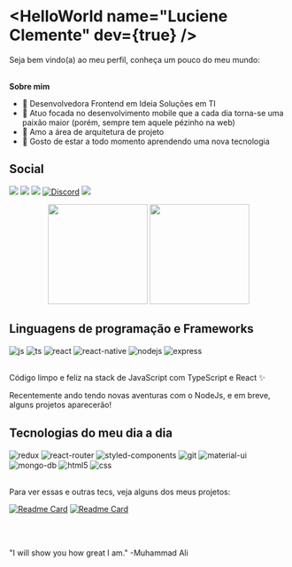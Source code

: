 <h1>&ltHelloWorld name="Luciene Clemente" dev={true} /&gt</h1>
Seja bem vindo(a) ao meu perfil, conheça um pouco do meu mundo:
<br/><br/>

**Sobre mim**
  - :briefcase:  Desenvolvedora Frontend em Ideia Soluções em TI
  - 📱 Atuo focada no desenvolvimento mobile que a cada dia torna-se uma paixão maior (porém, sempre tem aquele pézinho na web)
  - :file_folder: Amo a área de arquitetura de projeto
  - :rocket: Gosto de estar a todo momento aprendendo uma nova tecnologia

## Social

<a href="https://portfolio-lu-clemente.vercel.app" target="_blank"><img src="https://img.shields.io/badge/website-000000?style=for-the-badge&logo=About.me&logoColor=white"/></a>
<a href="https://www.linkedin.com/in/luciene-clemente" target="_blank"><img src="https://img.shields.io/badge/LinkedIn-0077B5?style=for-the-badge&logo=linkedin&logoColor=white"/></a>
<a href="mailto:luclemente.dev@gmail.com" target="_blank"><img src="https://img.shields.io/badge/Gmail-D14836?style=for-the-badge&logo=gmail&logoColor=white"/></a>
[![Discord](https://img.shields.io/badge/Discord-7289DA?style=for-the-badge&logo=discord&logoColor=white&label=id:6551)]()
<a href="https://codepen.io/Lu-Clemente" target="_blank"><img src="https://img.shields.io/badge/Codepen-000000?style=for-the-badge&logo=codepen&logoColor=white"/></a>

<div align="center">
  <img height="180em" src="https://github-readme-stats.vercel.app/api?username=Lu-Clemente&show_icons=true&count_private=true&include_all_commits=true&theme=dark" />
  <img height="180em" src="https://github-readme-stats.vercel.app/api/top-langs/?username=Lu-Clemente&layout=compact&theme=dark" />
</div>

## Linguagens de programação e Frameworks 

<div style="display: inline_block">
  <img align="center" alt="js" src="https://img.shields.io/badge/JavaScript-F7DF1E?style=for-the-badge&logo=javascript&logoColor=black" />
  <img align="center" alt="ts" src="https://img.shields.io/badge/TypeScript-007ACC?style=for-the-badge&logo=typescript&logoColor=white" />
  <img align="center" alt="react" src="https://img.shields.io/badge/React-20232A?style=for-the-badge&logo=react&logoColor=61DAFB" />
  <img align="center" alt="react-native" src="https://img.shields.io/badge/React_Native-20232A?style=for-the-badge&logo=react&logoColor=61DAFB" />
  <img align="center" alt="nodejs" src="https://img.shields.io/badge/Node.js-43853D?style=for-the-badge&logo=node.js&logoColor=white" />
  <img align="center" alt="express" src="https://img.shields.io/badge/Express.js-404D59?style=for-the-badge" /> 
</div><br/>

Código limpo e feliz na stack de JavaScript com TypeScript e React ✨

Recentemente ando tendo novas aventuras com o NodeJs, e em breve, alguns projetos aparecerão!

## Tecnologias do meu dia a dia

<div style="display: inline_block">
  <img align="center" alt="redux" src="https://img.shields.io/badge/Redux-593D88?style=for-the-badge&logo=redux&logoColor=white" />
  <img align="center" alt="react-router" src="https://img.shields.io/badge/React_Router-CA4245?style=for-the-badge&logo=react-router&logoColor=white" />
  <img align="center" alt="styled-components" src="https://img.shields.io/badge/styled--components-DB7093?style=for-the-badge&logo=styled-components&logoColor=white" />
  <img align="center" alt="git" src="https://img.shields.io/badge/GIT-E44C30?style=for-the-badge&logo=git&logoColor=white" />
  <img align="center" alt="material-ui" src="https://img.shields.io/badge/Material--UI-0081CB?style=for-the-badge&logo=material-ui&logoColor=white" />
  <img align="center" alt="mongo-db" src="https://img.shields.io/badge/MongoDB-4EA94B?style=for-the-badge&logo=mongodb&logoColor=white" />
  <img align="center" alt="html5" src="https://img.shields.io/badge/HTML5-E34F26?style=for-the-badge&logo=html5&logoColor=white" />
  <img align="center" alt="css" src="https://img.shields.io/badge/CSS3-1572B6?style=for-the-badge&logo=css3&logoColor=white" />
</div><br/>

<p>Para ver essas e outras tecs, veja alguns dos meus projetos:</p>

[![Readme Card](https://github-readme-stats.vercel.app/api/pin/?username=Lu-Clemente&repo=Portfolio&theme=dark)](https://github.com/Lu-Clemente/Portfolio)
[![Readme Card](https://github-readme-stats.vercel.app/api/pin/?username=Lu-Clemente&repo=Marvel-favs&theme=dark)](https://github.com/Lu-Clemente/Marvel-favs)

<br/><br/>

"I will show you how great I am." -Muhammad Ali

